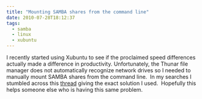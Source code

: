 ```yaml
---
title: "Mounting SAMBA shares from the command line" 
date: 2010-07-28T18:12:37
tags:
  - samba
  - linux
  - xubuntu
---
```


I recently started using Xubuntu to see if the proclaimed speed differences actually made a difference in productivity. Unfortunately, the Thunar file manager does not automatically recognize network drives so I needed to manually mount SAMBA shares from the command line.  In my searches I stumbled across this [thread][1] giving the exact solution I used.  Hopefully this helps someone else who is having this same problem.

<!--more-->

 [1]: http://ubuntuforums.org/showthread.php?t=288534
